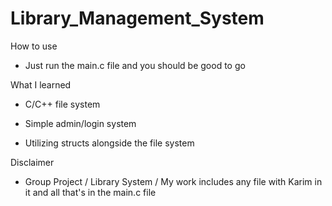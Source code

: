 # Library_Management_System

How to use
 - Just run the main.c file and you should be good to go


What I learned
 
 * C/C++ file system
 
 * Simple admin/login system
 
 * Utilizing structs alongside the file system


Disclaimer
 - Group Project / Library System / My work includes any file with Karim in it and all that's in the main.c file
